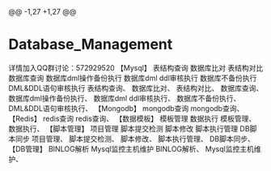 @@ -1,27 +1,27 @@
# Database_Management
详情加入QQ群讨论：572929520
【Mysql】
表结构查询
数据库比对
表结构对比
数据库查询
数据库dml操作备份执行
数据库dml ddl审核执行
数据库不备份执行
DML&DDL语句审核执行
表结构查询、
数据库比对、
表结构对比、
数据库查询、
数据库dml操作备份执行、
数据库dml ddl审核执行、
数据库不备份执行、
DML&DDL语句审核执行、
【Mongodb】
mongodb查询
mongodb查询、
【Redis】
redis查询
redis查询、
【数据模板】
模板管理
数据执行
模板管理、
数据执行、
【脚本管理】
项目管理
脚本提交检测
脚本修改
脚本执行管理
DB脚本同步
项目管理、
脚本提交检测、
脚本修改、
脚本执行管理、
DB脚本同步、
【DB管理】
BINLOG解析
Mysql监控主机维护
BINLOG解析、
Mysql监控主机维护、
